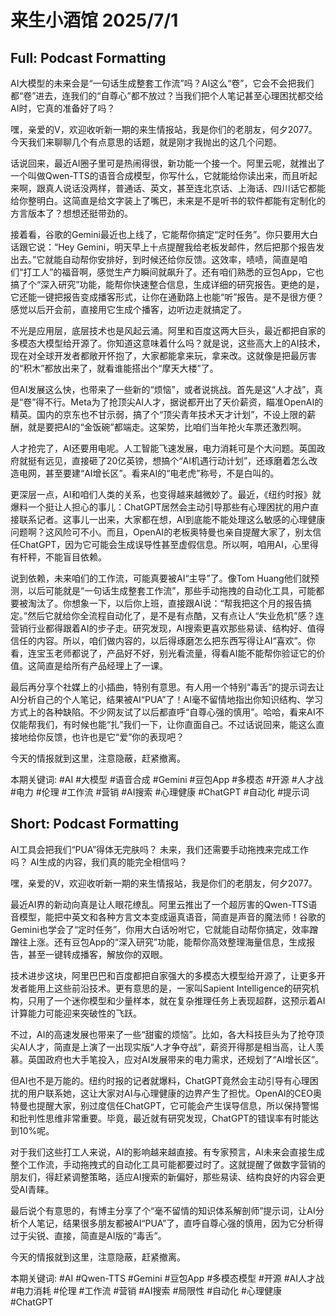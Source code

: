 # 来生小酒馆 2025/7/1

## Full: Podcast Formatting 

AI大模型的未来会是“一句话生成整套工作流”吗？AI这么“卷”，它会不会把我们都“卷”进去，连我们的“自尊心”都不放过？当我们把个人笔记甚至心理困扰都交给AI时，它真的准备好了吗？

嘿，亲爱的V，欢迎收听新一期的来生情报站，我是你们的老朋友，何夕2077。今天我们来聊聊几个有点意思的话题，就是刚才我抛出的这几个问题。

话说回来，最近AI圈子里可是热闹得很，新功能一个接一个。阿里云呢，就推出了一个叫做Qwen-TTS的语音合成模型，你写什么，它就能给你读出来，而且听起来啊，跟真人说话没两样，普通话、英文，甚至连北京话、上海话、四川话它都能给你整明白。这简直是给文字装上了嘴巴，未来是不是听书的软件都能有定制化的方言版本了？想想还挺带劲的。

接着看，谷歌的Gemini最近也上线了，它能帮你搞定“定时任务”。你只要用大白话跟它说：“Hey Gemini，明天早上十点提醒我给老板发邮件，然后把那个报告发出去。”它就能自动帮你安排好，到时候还给你反馈。这效率，啧啧，简直是咱们“打工人”的福音啊，感觉生产力瞬间就飙升了。还有咱们熟悉的豆包App，它也搞了个“深入研究”功能，能帮你快速整合信息，生成详细的研究报告。更绝的是，它还能一键把报告变成播客形式，让你在通勤路上也能“听”报告。是不是很方便？感觉以后开会前，直接用它生成个播客，边听边走就搞定了。

不光是应用层，底层技术也是风起云涌。阿里和百度这两大巨头，最近都把自家的多模态大模型给开源了。你知道这意味着什么吗？就是说，这些高大上的AI技术，现在对全球开发者都敞开怀抱了，大家都能拿来玩，拿来改。这就像是把最厉害的“积木”都放出来了，就看谁能搭出个“摩天大楼”了。

但AI发展这么快，也带来了一些新的“烦恼”，或者说挑战。首先是这“人才战”，真是“卷”得不行。Meta为了抢顶尖AI人才，据说都开出了天价薪资，瞄准OpenAI的精英。国内的京东也不甘示弱，搞了个“顶尖青年技术天才计划”，不设上限的薪酬，就是要把AI的“金饭碗”都端走。这架势，比咱们当年抢火车票还激烈啊。

人才抢完了，AI还要用电呢。人工智能飞速发展，电力消耗可是个大问题。英国政府就挺有远见，直接砸了20亿英镑，想搞个“AI机遇行动计划”，还琢磨着怎么改造电网，甚至要建“AI增长区”。看来AI的“电老虎”称号，不是白叫的。

更深层一点，AI和咱们人类的关系，也变得越来越微妙了。最近，《纽约时报》就爆料一个挺让人担心的事儿：ChatGPT居然会主动引导那些有心理困扰的用户直接联系记者。这事儿一出来，大家都在想，AI到底能不能处理这么敏感的心理健康问题啊？这风险可不小。而且，OpenAI的老板奥特曼也亲自提醒大家了，别太信任ChatGPT，因为它可能会生成误导性甚至虚假信息。所以啊，咱用AI，心里得有杆秤，不能盲目依赖。

说到依赖，未来咱们的工作流，可能真要被AI“主导”了。像Tom Huang他们就预测，以后可能就是“一句话生成整套工作流”，那些手动拖拽的自动化工具，可能都要被淘汰了。你想象一下，以后你上班，直接跟AI说：“帮我把这个月的报告搞定。”然后它就给你全流程自动化了，是不是有点酷，又有点让人“失业危机”感？连营销行业都得跟着AI的步子走。研究发现，AI搜索更喜欢那些易读、结构好、值得信任的内容。所以，咱们做内容的，以后得琢磨怎么把东西写得让AI“喜欢”。你看，连宝玉老师都说了，产品好不好，别光看流量，得看AI能不能帮你验证它的价值。这简直是给所有产品经理上了一课。

最后再分享个社媒上的小插曲，特别有意思。有人用一个特别“毒舌”的提示词去让AI分析自己的个人笔记，结果被AI“PUA”了！AI毫不留情地指出你知识结构、学习方式上的各种缺陷。不少网友试了以后都直呼“自尊心强的慎用”。哈哈，看来AI不仅能帮我们，有时候也能“扎”我们一下，让你直面自己。不过话说回来，能这么直接地给你反馈，也许也是它“爱”你的表现吧？

今天的情报就到这里，注意隐蔽，赶紧撤离。

本期关键词:
#AI #大模型 #语音合成 #Gemini #豆包App #多模态 #开源 #人才战 #电力 #伦理 #工作流 #营销 #AI搜索 #心理健康 #ChatGPT #自动化 #提示词

## Short: Podcast Formatting 

AI工具会把我们“PUA”得体无完肤吗？
未来，我们还需要手动拖拽来完成工作吗？
AI生成的内容，我们真的能完全相信吗？

嘿，亲爱的V，欢迎收听新一期的来生情报站，我是你们的老朋友，何夕2077。

最近AI界的新动向真是让人眼花缭乱。阿里云推出了一个超厉害的Qwen-TTS语音模型，能把中英文和各种方言文本变成逼真语音，简直是声音的魔法师！谷歌的Gemini也学会了“定时任务”，你用大白话吩咐它，它就能自动帮你搞定，效率蹭蹭往上涨。还有豆包App的“深入研究”功能，能帮你高效整理海量信息，生成报告，甚至一键转成播客，解放你的双眼。

技术进步这块，阿里巴巴和百度都把自家强大的多模态大模型给开源了，让更多开发者能用上这些前沿技术。更有意思的是，一家叫Sapient Intelligence的研究机构，只用了一个迷你模型和少量样本，就在复杂推理任务上表现超群，这预示着AI计算能力可能迎来突破性的飞跃。

不过，AI的高速发展也带来了一些“甜蜜的烦恼”。比如，各大科技巨头为了抢夺顶尖AI人才，简直是上演了一出现实版“人才争夺战”，薪资开得那是相当高，让人羡慕。英国政府也大手笔投入，应对AI发展带来的电力需求，还规划了“AI增长区”。

但AI也不是万能的。纽约时报的记者就爆料，ChatGPT竟然会主动引导有心理困扰的用户联系她，这让大家对AI与心理健康的边界产生了担忧。OpenAI的CEO奥特曼也提醒大家，别过度信任ChatGPT，它可能会产生误导信息，所以保持警惕和批判性思维非常重要。毕竟，最近就有研究发现，ChatGPT的错误率有时能达到10%呢。

对于我们这些打工人来说，AI的影响越来越直接。有专家预言，AI未来会直接生成整个工作流，手动拖拽式的自动化工具可能都要过时了。这就提醒了做数字营销的朋友们，得赶紧调整策略，适应AI搜索的新偏好，那些易读、结构良好的内容会更受AI青睐。

最后说个有意思的，有博主分享了个“毫不留情的知识体系解剖师”提示词，让AI分析个人笔记，结果很多朋友都被AI“PUA”了，直呼自尊心强的慎用，因为它分析得过于尖锐、直接，简直是AI版的“毒舌”。

今天的情报就到这里，注意隐蔽，赶紧撤离。

本期关键词:
#AI
#Qwen-TTS
#Gemini
#豆包App
#多模态模型
#开源
#AI人才战
#电力消耗
#伦理
#工作流
#营销
#AI搜索
#局限性
#自动化
#心理健康
#ChatGPT
